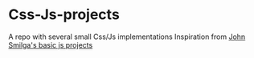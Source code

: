 # Css-Js-projects
A repo with several small Css/Js implementations
Inspiration from [John Smilga's basic js projects](https://github.com/john-smilga/javascript-basic-projects)
